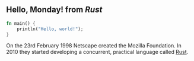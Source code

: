 ## Hello, Monday! from *Rust*	
```rust
fn main() {
    println("Hello, world!");
}
```
On the 23rd February 1998 Netscape created the Mozilla Foundation. In 2010 they started developing a concurrent, practical language called [Rust](http://www.rust-lang.org/).